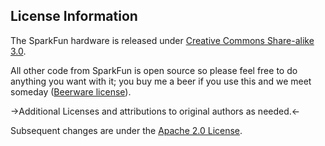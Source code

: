 
License Information
-------------------

The SparkFun hardware is released under [Creative Commons Share-alike 3.0](http://creativecommons.org/licenses/by-sa/3.0/). 

All other code from SparkFun is open source so please feel free to do anything you want with it; you buy me a beer if you use this and we meet someday ([Beerware license](http://en.wikipedia.org/wiki/Beerware)).

->Additional Licenses and attributions to original authors as needed.<-

Subsequent changes are under the [Apache 2.0 License](https://www.apache.org/licenses/LICENSE-2.0).

